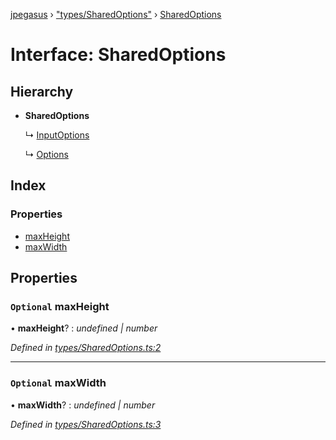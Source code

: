 [jpegasus](../README.md) › ["types/SharedOptions"](../modules/_types_sharedoptions_.md) › [SharedOptions](_types_sharedoptions_.sharedoptions.md)

# Interface: SharedOptions

## Hierarchy

* **SharedOptions**

  ↳ [InputOptions](_types_inputoptions_.inputoptions.md)

  ↳ [Options](_types_options_.options.md)

## Index

### Properties

* [maxHeight](_types_sharedoptions_.sharedoptions.md#optional-maxheight)
* [maxWidth](_types_sharedoptions_.sharedoptions.md#optional-maxwidth)

## Properties

### `Optional` maxHeight

• **maxHeight**? : *undefined | number*

*Defined in [types/SharedOptions.ts:2](https://github.com/TonyBrobston/jpegasus/blob/03dd45f/src/types/SharedOptions.ts#L2)*

___

### `Optional` maxWidth

• **maxWidth**? : *undefined | number*

*Defined in [types/SharedOptions.ts:3](https://github.com/TonyBrobston/jpegasus/blob/03dd45f/src/types/SharedOptions.ts#L3)*

